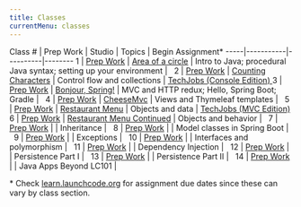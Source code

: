 ```yaml
---
title: Classes
currentMenu: classes
---
```


Class # | Prep Work | Studio | Topics | Begin Assignment\*
-----|-----------|----------|--------
1 | [Prep Work](../class-prep/1/) | [Area of a circle](../studios/area/) | Intro to Java; procedural Java syntax; setting up your environment | &nbsp;
2 | [Prep Work](../class-prep/2/) | [Counting Characters](../studios/counting-characters/) | Control flow and collections | [TechJobs (Console Edition) ](../assignments/techjobs-console/)
3 | [Prep Work](../class-prep/3/) | [Bonjour, Spring!](../studios/bonjour-spring/) | MVC and HTTP redux; Hello, Spring Boot; Gradle | &nbsp;
4 | [Prep Work](../class-prep/4/) | [CheeseMvc](../studios/cheese-mvc/) | Views and Thymeleaf templates | &nbsp;
5 | [Prep Work](../class-prep/5/) | [Restaurant Menu](../studios/restaurant-menu/) | Objects and data | [TechJobs (MVC Edition) ](../assignments/techjobs-mvc/)
6 | [Prep Work](../class-prep/6/) | [Restaurant Menu Continued](../studios/restaurant-menu-continued/) | Objects and behavior | &nbsp;
7 | [Prep Work](../class-prep/7/) | | Inheritance | &nbsp;
8 | [Prep Work](../class-prep/8/) | | Model classes in Spring Boot | &nbsp;
9 | [Prep Work](../class-prep/8/) | | Exceptions | &nbsp;
10 | [Prep Work](../class-prep/9/) | | Interfaces and polymorphism | &nbsp;
11 | [Prep Work](../class-prep/10/) | | Dependency Injection | &nbsp;
12 | [Prep Work](../class-prep/11/) | | Persistence Part I | &nbsp;
13 | [Prep Work](../class-prep/12/) | | Persistence Part II | &nbsp;
14 | [Prep Work](../class-prep/14/) | | Java Apps Beyond LC101 | &nbsp;

\* Check [learn.launchcode.org](https://learn.launchcode.org) for assignment due dates since these can vary by class section.
